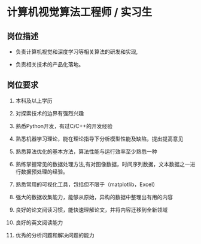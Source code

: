 # 计算机视觉算法工程师 / 实习生

## 岗位描述

- 负责计算机视觉和深度学习等相关算法的研发和实现,

- 负责相关技术的产品化落地。


## 岗位要求
1. 本科及以上学历

2. 对探索技术的边界有强烈兴趣

3. 熟悉Python开发，有过C/C++的开发经验

4. 熟悉机器学习理论，能在理论指导下分析模型性能及缺陷，提出提高意见

5. 熟悉算法优化的基本方法，算法性能与运行效率至少熟悉一种

6. 熟练掌握常见的数据处理方法,有对图像数据，时间序列数据，文本数据之一进行数据预处理的经验。

7. 熟悉常用的可视化工具，包括但不限于（matplotlib，Excel）

8. 强大的数据收集能力，能够从原始，异构的数据中整理出有用的内容

9. 良好的论文阅读习惯，能快速理解论文，并将内容迁移到全新领域

10. 良好的英文阅读能力

11. 优秀的分析问题和解决问题的能力

